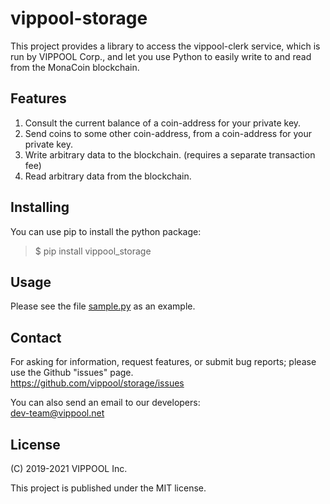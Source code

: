 # vippool-storage

This project provides a library to access the vippool-clerk service, which is run by VIPPOOL Corp.,
and let you use Python to easily write to and read from the MonaCoin blockchain.

## Features

1. Consult the current balance of a coin-address for your private key.
2. Send coins to some other coin-address, from a coin-address for your private key.
3. Write arbitrary data to the blockchain. (requires a separate transaction fee)
4. Read arbitrary data from the blockchain.

## Installing

You can use pip to install the python package:
> $ pip install vippool_storage

## Usage

Please see the file [sample.py](sample.py) as an example.

## Contact

For asking for information, request features, or submit bug reports; please use the Github "issues" page.  
https://github.com/vippool/storage/issues

You can also send an email to our developers:  
dev-team@vippool.net

## License

(C) 2019-2021 VIPPOOL Inc.

This project is published under the MIT license.
